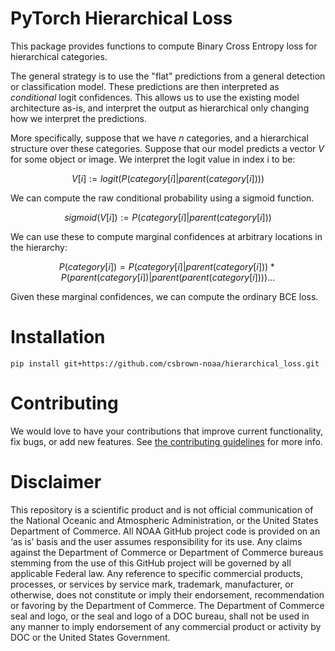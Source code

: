 # PyTorch Hierarchical Loss

This package provides functions to compute Binary Cross Entropy loss for hierarchical categories.

The general strategy is to use the "flat" predictions from a general detection or classification model.
  These predictions are then interpreted as *conditional* logit confidences.
  This allows us to use the existing model architecture as-is, and interpret the output as hierarchical only changing how we interpret the predictions.

More specifically, suppose that we have $n$ categories, and a hierarchical structure over these categories.  Suppose that our model predicts a vector $V$ for some object or image.  We interpret the logit value in index i to be:

$$ V[i] := logit(P(category[i] | parent(category[i]))) $$

We can compute the raw conditional probability using a sigmoid function.

$$ sigmoid(V[i]) := P(category[i] | parent(category[i])) $$

We can use these to compute marginal confidences at arbitrary locations in the hierarchy:

$$ P(category[i]) = P(category[i] | parent(category[i])) * P(parent(category[i]) | parent(parent(category[i]))) \ldots $$

Given these marginal confidences, we can compute the ordinary BCE loss.

# Installation

    pip install git+https://github.com/csbrown-noaa/hierarchical_loss.git

# Contributing

We would love to have your contributions that improve current functionality, fix bugs, or add new features.  See [the contributing guidelines](CONTRIBUTING.md) for more info.

# Disclaimer

This repository is a scientific product and is not official communication of the National Oceanic and
Atmospheric Administration, or the United States Department of Commerce. All NOAA GitHub project
code is provided on an ‘as is’ basis and the user assumes responsibility for its use. Any claims against the
Department of Commerce or Department of Commerce bureaus stemming from the use of this GitHub
project will be governed by all applicable Federal law. Any reference to specific commercial products,
processes, or services by service mark, trademark, manufacturer, or otherwise, does not constitute or
imply their endorsement, recommendation or favoring by the Department of Commerce. The Department
of Commerce seal and logo, or the seal and logo of a DOC bureau, shall not be used in any manner to
imply endorsement of any commercial product or activity by DOC or the United States Government.
